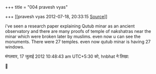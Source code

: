 +++
title = "004 pravesh vyas"

+++
[[pravesh vyas	2012-07-18, 20:33:15 [Source](https://groups.google.com/g/bvparishat/c/b7xIYid2_Hc)]]



i've seen a research paper explaining Qutub minar as an ancient observatory and there are many proofs of temple of nakshatras near the minar which were broken later by muslims. even now u can see the monuments. There were 27 temples. even now qutub minar is having 27 windows.  
  
मंगलवार, 17 जुलाई 2012 10:48:43 am UTC+5:30 को, hnbhat ने लिखा:



